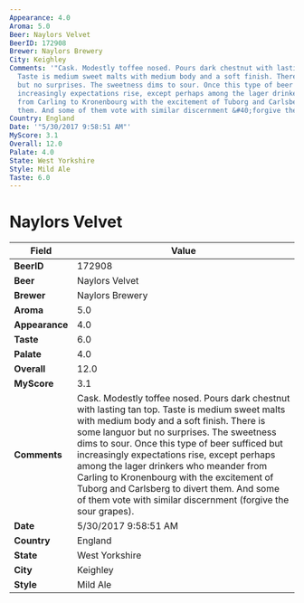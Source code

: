 ```yaml
---
Appearance: 4.0
Aroma: 5.0
Beer: Naylors Velvet
BeerID: 172908
Brewer: Naylors Brewery
City: Keighley
Comments: '"Cask. Modestly toffee nosed. Pours dark chestnut with lasting tan top.
  Taste is medium sweet malts with medium body and a soft finish. There is some languor
  but no surprises. The sweetness dims to sour. Once this type of beer sufficed but
  increasingly expectations rise, except perhaps among the lager drinkers who meander
  from Carling to Kronenbourg with the excitement of Tuborg and Carlsberg to divert
  them. And some of them vote with similar discernment &#40;forgive the sour grapes&#41;."'
Country: England
Date: '"5/30/2017 9:58:51 AM"'
MyScore: 3.1
Overall: 12.0
Palate: 4.0
State: West Yorkshire
Style: Mild Ale
Taste: 6.0
---
```


# Naylors Velvet

| Field         | Value |
|---------------|-------|
| **BeerID** | 172908 |
| **Beer** | Naylors Velvet |
| **Brewer** | Naylors Brewery |
| **Aroma** | 5.0 |
| **Appearance** | 4.0 |
| **Taste** | 6.0 |
| **Palate** | 4.0 |
| **Overall** | 12.0 |
| **MyScore** | 3.1 |
| **Comments** | Cask. Modestly toffee nosed. Pours dark chestnut with lasting tan top. Taste is medium sweet malts with medium body and a soft finish. There is some languor but no surprises. The sweetness dims to sour. Once this type of beer sufficed but increasingly expectations rise, except perhaps among the lager drinkers who meander from Carling to Kronenbourg with the excitement of Tuborg and Carlsberg to divert them. And some of them vote with similar discernment &#40;forgive the sour grapes&#41;. |
| **Date** | 5/30/2017 9:58:51 AM |
| **Country** | England |
| **State** | West Yorkshire |
| **City** | Keighley |
| **Style** | Mild Ale |
